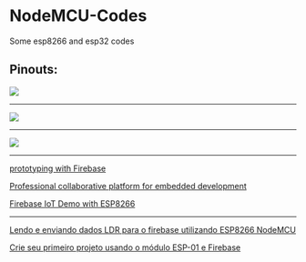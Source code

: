 # NodeMCU-Codes
Some esp8266 and esp32 codes

Pinouts:
---

![](https://blog.eletrogate.com/wp-content/uploads/2020/04/screenshot_4.jpg)

---

![](https://components101.com/sites/default/files/component_pin/NodeMCU-ESP8266-Pinout.jpg)

---

![](https://i2.wp.com/randomnerdtutorials.com/wp-content/uploads/2018/08/ESP32-DOIT-DEVKIT-V1-Board-Pinout-36-GPIOs-updated.jpg?ssl=1)

---

[prototyping with Firebase](https://www.freecodecamp.org/news/iot-prototyping-with-firebase-doing-more-with-less-2f5c746dac8b/)

[Professional collaborative platform for embedded development](https://platformio.org/)


[Firebase IoT Demo with ESP8266](https://github.com/kaizoku-oh/firebase-iot-demo)

---

[Lendo e enviando dados LDR para o firebase utilizando ESP8266 NodeMCU](https://www.embarcados.com.br/envio-dados-ldr-firebase-esp8266/)

[Crie seu primeiro projeto usando o módulo ESP-01 e Firebase](https://www.embarcados.com.br/esp-01-firebase/)
